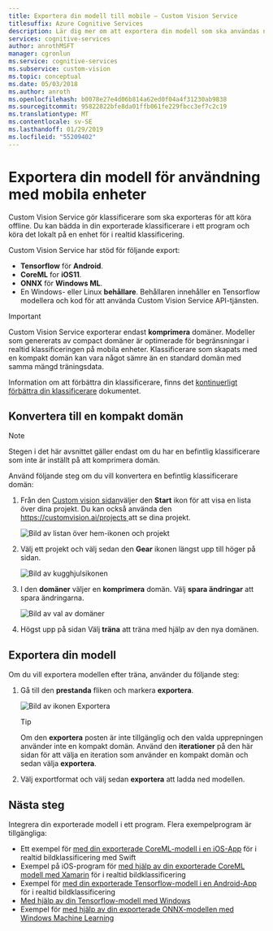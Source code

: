 ```yaml
---
title: Exportera din modell till mobile – Custom Vision Service
titlesuffix: Azure Cognitive Services
description: Lär dig mer om att exportera din modell som ska användas när mobila program.
services: cognitive-services
author: anrothMSFT
manager: cgronlun
ms.service: cognitive-services
ms.subservice: custom-vision
ms.topic: conceptual
ms.date: 05/03/2018
ms.author: anroth
ms.openlocfilehash: b0078e27e4d06b814a62ed0f04a4f31230ab9838
ms.sourcegitcommit: 95822822bfe8da01ffb061fe229fbcc3ef7c2c19
ms.translationtype: MT
ms.contentlocale: sv-SE
ms.lasthandoff: 01/29/2019
ms.locfileid: "55209402"
---
```

# <a name="export-your-model-for-use-with-mobile-devices"></a>Exportera din modell för användning med mobila enheter

Custom Vision Service gör klassificerare som ska exporteras för att köra offline. Du kan bädda in din exporterade klassificerare i ett program och köra det lokalt på en enhet för i realtid klassificering. 

Custom Vision Service har stöd för följande export:

* __Tensorflow__ för __Android__.
* __CoreML__ for __iOS11__.
* __ONNX__ för __Windows ML__.
* En Windows- eller Linux __behållare__. Behållaren innehåller en Tensorflow modellera och kod för att använda Custom Vision Service API-tjänsten. 

> [!IMPORTANT]
> Custom Vision Service exporterar endast __komprimera__ domäner. Modeller som genererats av compact domäner är optimerade för begränsningar i realtid klassificeringen på mobila enheter. Klassificerare som skapats med en kompakt domän kan vara något sämre än en standard domän med samma mängd träningsdata.
>
> Information om att förbättra din klassificerare, finns det [kontinuerligt förbättra din klassificerare](getting-started-improving-your-classifier.md) dokumentet.

## <a name="convert-to-a-compact-domain"></a>Konvertera till en kompakt domän

> [!NOTE]
> Stegen i det här avsnittet gäller endast om du har en befintlig klassificerare som inte är inställt på att komprimera domän.
 
Använd följande steg om du vill konvertera en befintlig klassificerare domän:

1. Från den [Custom vision sidan](https://customvision.ai)väljer den __Start__ ikon för att visa en lista över dina projekt. Du kan också använda den [ https://customvision.ai/projects ](https://customvision.ai/projects) att se dina projekt.

    ![Bild av listan över hem-ikonen och projekt](./media/export-your-model/projects-list.png)

2. Välj ett projekt och välj sedan den __Gear__ ikonen längst upp till höger på sidan.

    ![Bild av kugghjulsikonen](./media/export-your-model/gear-icon.png)

3. I den __domäner__ väljer en __komprimera__ domän. Välj __spara ändringar__ att spara ändringarna.

    ![Bild av val av domäner](./media/export-your-model/domains.png)

4. Högst upp på sidan Välj __träna__ att träna med hjälp av den nya domänen.

## <a name="export-your-model"></a>Exportera din modell

Om du vill exportera modellen efter träna, använder du följande steg:

1. Gå till den **prestanda** fliken och markera __exportera__. 

    ![Bild av ikonen Exportera](./media/export-your-model/export.png)

    > [!TIP]
    > Om den __exportera__ posten är inte tillgänglig och den valda upprepningen använder inte en kompakt domän. Använd den __iterationer__ på den här sidan för att välja en iteration som använder en kompakt domän och sedan välja __exportera__.

2. Välj exportformat och välj sedan __exportera__ att ladda ned modellen.

## <a name="next-steps"></a>Nästa steg

Integrera din exporterade modell i ett program. Flera exempelprogram är tillgängliga:

* Ett exempel för [med din exporterade CoreML-modell i en iOS-App](https://go.microsoft.com/fwlink/?linkid=857726) för i realtid bildklassificering med Swift
* Exempel på iOS-program för [med hjälp av din exporterade CoreML modell med Xamarin](https://github.com/xamarin/ios-samples/tree/master/ios11/CoreMLAzureModel) för i realtid bildklassificering 
* Exempel för [med din exporterade Tensorflow-modell i en Android-App](https://github.com/Azure-Samples/cognitive-services-android-customvision-sample) för i realtid bildklassificering 
* [Med hjälp av din Tensorflow-modell med Windows](https://docs.microsoft.com/azure/cognitive-services/custom-vision-service/export-model-python)
* Exempel för [med hjälp av din exporterade ONNX-modellen med Windows Machine Learning](https://azure.microsoft.com/resources/samples/cognitive-services-onnx-customvision-sample/)
